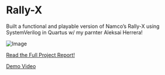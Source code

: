 # Rally-X
Built a functional and playable version of Namco’s Rally-X using SystemVerilog in Quartus w/ my parnter Aleksai Herrera!

![Image](https://github.com/user-attachments/assets/afc1c81c-771e-48ba-90cf-b1cae681107d)



[Read the Full Project Report!](docs/finalreport.pdf)
 
[Demo Video](https://drive.google.com/file/d/15j9TlgAXcNPl9s-wsUzAAvFzZmhdq0SK/view?usp=sharing)
